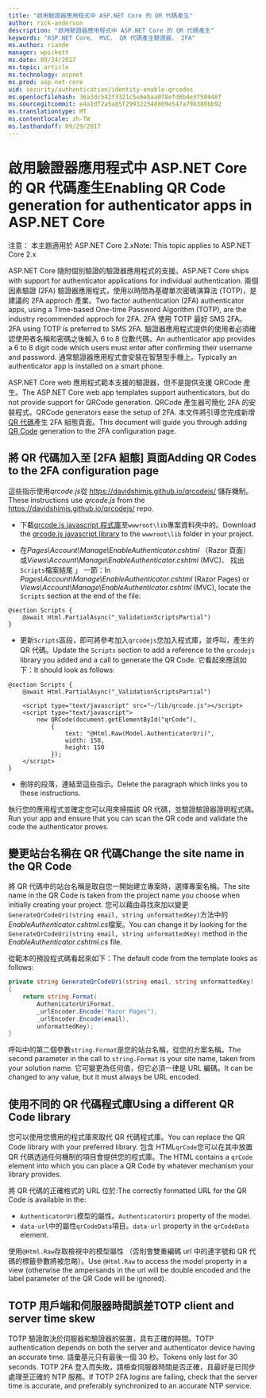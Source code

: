 ```yaml
---
title: "啟用驗證器應用程式中 ASP.NET Core 的 QR 代碼產生"
author: rick-anderson
description: "啟用驗證器應用程式中 ASP.NET Core 的 QR 代碼產生"
keywords: "ASP.NET Core、 MVC、 QR 代碼產生驗證器、 2FA"
ms.author: riande
manager: wpickett
ms.date: 09/24/2017
ms.topic: article
ms.technology: aspnet
ms.prod: asp.net-core
uid: security/authentication/identity-enable-qrcodes
ms.openlocfilehash: 36a3dc542f3321c5e6ebaa078efd8bde3f50948f
ms.sourcegitcommit: e4a1df2a5a85f299322548809e547a79b380bb92
ms.translationtype: MT
ms.contentlocale: zh-TW
ms.lasthandoff: 09/29/2017
---
```

# <a name="enabling-qr-code-generation-for-authenticator-apps-in-aspnet-core"></a><span data-ttu-id="7d882-104">啟用驗證器應用程式中 ASP.NET Core 的 QR 代碼產生</span><span class="sxs-lookup"><span data-stu-id="7d882-104">Enabling QR Code generation for authenticator apps in ASP.NET Core</span></span>

<span data-ttu-id="7d882-105">注意： 本主題適用於 ASP.NET Core 2.x</span><span class="sxs-lookup"><span data-stu-id="7d882-105">Note: This topic applies to ASP.NET Core 2.x</span></span>

<span data-ttu-id="7d882-106">ASP.NET Core 隨附個別驗證的驗證器應用程式的支援。</span><span class="sxs-lookup"><span data-stu-id="7d882-106">ASP.NET Core ships with support for authenticator applications for individual authentication.</span></span> <span data-ttu-id="7d882-107">兩個因素驗證 (2FA) 驗證器應用程式，使用以時間為基礎單次密碼演算法 (TOTP)，是建議的 2FA approch 產業。</span><span class="sxs-lookup"><span data-stu-id="7d882-107">Two factor authentication (2FA) authenticator apps, using a Time-based One-time Password Algorithm (TOTP), are the industry recommended approch for 2FA.</span></span> <span data-ttu-id="7d882-108">2FA 使用 TOTP 最好 SMS 2FA。</span><span class="sxs-lookup"><span data-stu-id="7d882-108">2FA using TOTP is preferred to SMS 2FA.</span></span> <span data-ttu-id="7d882-109">驗證器應用程式提供的使用者必須確認使用者名稱和密碼之後輸入 6 to 8 位數代碼。</span><span class="sxs-lookup"><span data-stu-id="7d882-109">An authenticator app provides a 6 to 8 digit code which users must enter after confirming their username and password.</span></span> <span data-ttu-id="7d882-110">通常驗證器應用程式會安裝在智慧型手機上。</span><span class="sxs-lookup"><span data-stu-id="7d882-110">Typically an authenticator app is installed on a smart phone.</span></span>

<span data-ttu-id="7d882-111">ASP.NET Core web 應用程式範本支援的驗證器，但不是提供支援 QRCode 產生。</span><span class="sxs-lookup"><span data-stu-id="7d882-111">The ASP.NET Core web app templates support authenticators, but do not provide support for QRCode generation.</span></span> <span data-ttu-id="7d882-112">QRCode 產生器可簡化 2FA 的安裝程式。</span><span class="sxs-lookup"><span data-stu-id="7d882-112">QRCode generators ease the setup of 2FA.</span></span> <span data-ttu-id="7d882-113">本文件將引導您完成新增[QR 代碼](https://wikipedia.org/wiki/QR_code)產生 2FA 組態頁面。</span><span class="sxs-lookup"><span data-stu-id="7d882-113">This document will guide you through adding [QR Code](https://wikipedia.org/wiki/QR_code) generation to the 2FA configuration page.</span></span>

## <a name="adding-qr-codes-to-the-2fa-configuration-page"></a><span data-ttu-id="7d882-114">將 QR 代碼加入至 [2FA 組態] 頁面</span><span class="sxs-lookup"><span data-stu-id="7d882-114">Adding QR Codes to the 2FA configuration page</span></span>

<span data-ttu-id="7d882-115">這些指示使用*qrcode.js*從 https://davidshimjs.github.io/qrcodejs/ 儲存機制。</span><span class="sxs-lookup"><span data-stu-id="7d882-115">These instructions use *qrcode.js* from the https://davidshimjs.github.io/qrcodejs/ repo.</span></span>

* <span data-ttu-id="7d882-116">下載[qrcode.js javascript 程式庫](https://davidshimjs.github.io/qrcodejs/)至`wwwroot\lib`專案資料夾中的。</span><span class="sxs-lookup"><span data-stu-id="7d882-116">Download the  [qrcode.js javascript library](https://davidshimjs.github.io/qrcodejs/) to the `wwwroot\lib` folder in your project.</span></span>

* <span data-ttu-id="7d882-117">在*Pages\Account\Manage\EnableAuthenticator.cshtml* （Razor 頁面） 或*Views\Account\Manage\EnableAuthenticator.cshtml* (MVC)、 找出`Scripts`檔案結尾 」 一節：</span><span class="sxs-lookup"><span data-stu-id="7d882-117">In *Pages\Account\Manage\EnableAuthenticator.cshtml* (Razor Pages) or *Views\Account\Manage\EnableAuthenticator.cshtml* (MVC), locate the `Scripts` section at the end of the file:</span></span>

```cshtml
@section Scripts {
    @await Html.PartialAsync("_ValidationScriptsPartial")
}
```

* <span data-ttu-id="7d882-118">更新`Scripts`區段，即可將參考加入`qrcodejs`您加入程式庫，並呼叫，產生的 QR 代碼。</span><span class="sxs-lookup"><span data-stu-id="7d882-118">Update the `Scripts` section to add a reference to the `qrcodejs` library you added and a call to generate the QR Code.</span></span> <span data-ttu-id="7d882-119">它看起來應該如下：</span><span class="sxs-lookup"><span data-stu-id="7d882-119">It should look as follows:</span></span>

```cshtml
@section Scripts {
    @await Html.PartialAsync("_ValidationScriptsPartial")

    <script type="text/javascript" src="~/lib/qrcode.js"></script>
    <script type="text/javascript">
        new QRCode(document.getElementById("qrCode"),
            {
                text: "@Html.Raw(Model.AuthenticatorUri)",
                width: 150,
                height: 150
            });
    </script>
}
```

* <span data-ttu-id="7d882-120">刪除的段落，連結至這些指示。</span><span class="sxs-lookup"><span data-stu-id="7d882-120">Delete the paragraph which links you to these instructions.</span></span>

<span data-ttu-id="7d882-121">執行您的應用程式並確定您可以用來掃描該 QR 代碼，並驗證驗證器證明程式碼。</span><span class="sxs-lookup"><span data-stu-id="7d882-121">Run your app and ensure that you can scan the QR code and validate the code the authenticator proves.</span></span>

## <a name="change-the-site-name-in-the-qr-code"></a><span data-ttu-id="7d882-122">變更站台名稱在 QR 代碼</span><span class="sxs-lookup"><span data-stu-id="7d882-122">Change the site name in the QR Code</span></span>

<span data-ttu-id="7d882-123">將 QR 代碼中的站台名稱是取自您一開始建立專案時，選擇專案名稱。</span><span class="sxs-lookup"><span data-stu-id="7d882-123">The site name in the QR Code is taken from the project name you choose when initially creating your project.</span></span> <span data-ttu-id="7d882-124">您可以藉由尋找來加以變更`GenerateQrCodeUri(string email, string unformattedKey)`方法中的*EnableAuthenticator.cshtml.cs*檔案。</span><span class="sxs-lookup"><span data-stu-id="7d882-124">You can change it by looking for the `GenerateQrCodeUri(string email, string unformattedKey)` method in  the *EnableAuthenticator.cshtml.cs* file.</span></span> 

<span data-ttu-id="7d882-125">從範本的預設程式碼看起來如下：</span><span class="sxs-lookup"><span data-stu-id="7d882-125">The default code from the template looks as follows:</span></span>

```c#
private string GenerateQrCodeUri(string email, string unformattedKey)
{
    return string.Format(
        AuthenicatorUriFormat,
        _urlEncoder.Encode("Razor Pages"),
        _urlEncoder.Encode(email),
        unformattedKey);
}
```

<span data-ttu-id="7d882-126">呼叫中的第二個參數`string.Format`是您的站台名稱，從您的方案名稱。</span><span class="sxs-lookup"><span data-stu-id="7d882-126">The second parameter in the call to `string.Format` is your site name, taken from your solution name.</span></span> <span data-ttu-id="7d882-127">它可變更為任何值，但它必須一律是 URL 編碼。</span><span class="sxs-lookup"><span data-stu-id="7d882-127">It can be changed to any value, but it must always be URL encoded.</span></span>

## <a name="using-a-different-qr-code-library"></a><span data-ttu-id="7d882-128">使用不同的 QR 代碼程式庫</span><span class="sxs-lookup"><span data-stu-id="7d882-128">Using a different QR Code library</span></span>

<span data-ttu-id="7d882-129">您可以使用您慣用的程式庫來取代 QR 代碼程式庫。</span><span class="sxs-lookup"><span data-stu-id="7d882-129">You can replace the QR Code library with your preferred library.</span></span> <span data-ttu-id="7d882-130">包含 HTML`qrCode`您可以在其中放置 QR 代碼透過任何機制的項目會提供您的程式庫。</span><span class="sxs-lookup"><span data-stu-id="7d882-130">The HTML contains a `qrCode` element into which you can place a QR Code by whatever mechanism your library provides.</span></span>

<span data-ttu-id="7d882-131">將 QR 代碼的正確格式的 URL 位於:</span><span class="sxs-lookup"><span data-stu-id="7d882-131">The correctly formatted URL for the QR Code is available in the:</span></span>

* <span data-ttu-id="7d882-132">`AuthenticatorUri`模型的屬性。</span><span class="sxs-lookup"><span data-stu-id="7d882-132">`AuthenticatorUri` property of the model.</span></span>
* <span data-ttu-id="7d882-133">`data-url`中的屬性`qrCodeData`項目。</span><span class="sxs-lookup"><span data-stu-id="7d882-133">`data-url` property in the `qrCodeData` element.</span></span> 

<span data-ttu-id="7d882-134">使用`@Html.Raw`存取檢視中的模型屬性 （否則會雙重編碼 url 中的連字號和 QR 代碼的標籤參數將被忽略）。</span><span class="sxs-lookup"><span data-stu-id="7d882-134">Use `@Html.Raw` to access the model property in a view (otherwise the ampersands in the url will be double encoded and the label parameter of the QR Code will be ignored).</span></span>

## <a name="totp-client-and-server-time-skew"></a><span data-ttu-id="7d882-135">TOTP 用戶端和伺服器時間誤差</span><span class="sxs-lookup"><span data-stu-id="7d882-135">TOTP client and server time skew</span></span>

<span data-ttu-id="7d882-136">TOTP 驗證取決於伺服器和驗證器的裝置，具有正確的時間。</span><span class="sxs-lookup"><span data-stu-id="7d882-136">TOTP authentication depends on both the server and authenticator device having an accurate time.</span></span> <span data-ttu-id="7d882-137">語彙基元只有最後一個 30 秒。</span><span class="sxs-lookup"><span data-stu-id="7d882-137">Tokens only last for 30 seconds.</span></span> <span data-ttu-id="7d882-138">TOTP 2FA 登入而失敗，請檢查伺服器時間是否正確，且最好是已同步處理至正確的 NTP 服務。</span><span class="sxs-lookup"><span data-stu-id="7d882-138">If TOTP 2FA logins are failing, check that the server time is accurate, and preferably synchronized to an accurate NTP service.</span></span>
